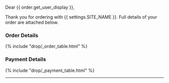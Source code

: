 Dear {{ order.get_user_display }},

Thank you for ordering with {{ settings.SITE_NAME }}. Full details of your order are attached below.

### Order Details

{% include "drop/_order_table.html" %}

### Payment Details

{% include "drop/_payment_table.html" %}

-------

